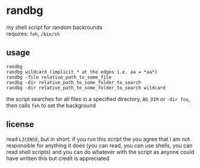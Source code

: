 # randbg

my shell script for random backrounds<br>
requires: `feh`, `/bin/sh`<br>

## usage

```
randbg
randbg wildcard (implicit * at the edges i.e. aa = *aa*)
randbg -file relative_path_to_some_file
randbg -dir relative_path_to_some_folder_to_search
randbg -dir relative_path_to_some_folder_to_search wildcard
```

the script searches for all files in a specified directory, `BG_DIR` or `-dir foo`, then calls
`feh` to set the background

## license

read `LICENSE`, but in short:
if you run this script the you agree that i am not responsible for anything it does (you can read,
you can use shells, you can read shell scripts) and you can do whatever with the script as anyone
could have written this but credit is appreciated

